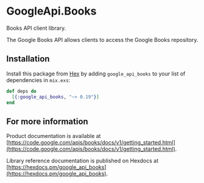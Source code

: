 # GoogleApi.Books

Books API client library.

The Google Books API allows clients to access the Google Books repository.

## Installation

Install this package from [Hex](https://hex.pm) by adding
`google_api_books` to your list of dependencies in `mix.exs`:

```elixir
def deps do
  [{:google_api_books, "~> 0.19"}]
end
```

## For more information

Product documentation is available at [https://code.google.com/apis/books/docs/v1/getting_started.html](https://code.google.com/apis/books/docs/v1/getting_started.html).

Library reference documentation is published on Hexdocs at
[https://hexdocs.pm/google_api_books](https://hexdocs.pm/google_api_books).
